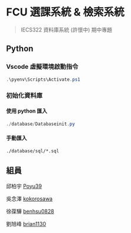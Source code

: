 # FCU 選課系統 & 檢索系統
> IECS322 資料庫系統 (許懷中) 期中專題

## Python 

### Vscode 虛擬環境啟動指令
```powershell
.\pyenv\Scripts\Activate.ps1
```

### 初始化資料庫

#### 使用 python 匯入
```powershell
./database/Databaseinit.py
```

#### 手動匯入

`./database/sql/*.sql`



## 組員

邱柏宇 [Poyu39](https://github.com/poyu39)

吳念澤 [kokorosawa](https://github.com/kokorosawa)

徐葆驊 [benhsu0828](https://github.com/benhsu0828)

劉旭峰 [brian1130](https://github.com/brian1130)


